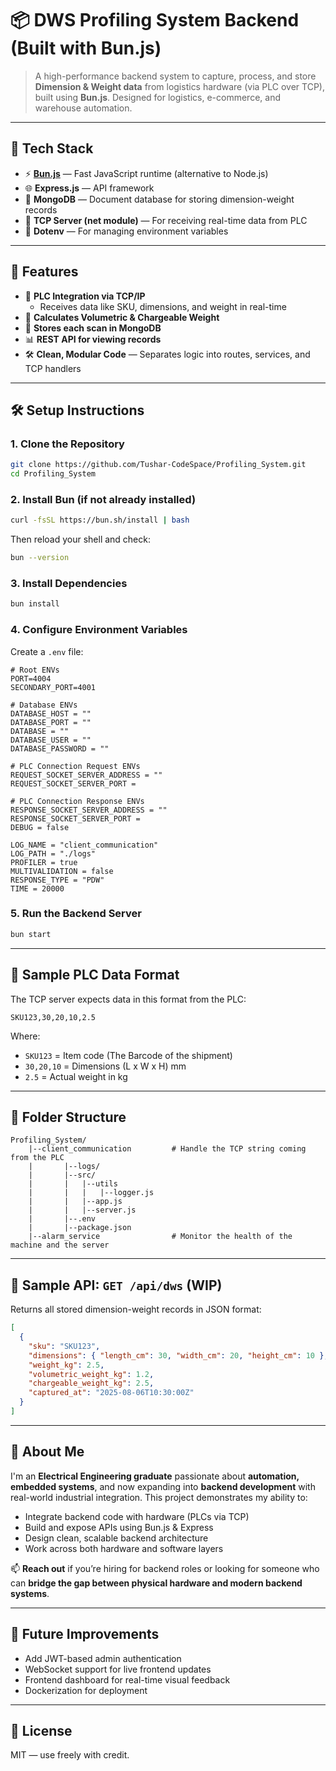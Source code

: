 # 📦 DWS Profiling System Backend (Built with Bun.js)

> A high-performance backend system to capture, process, and store **Dimension & Weight data** from logistics hardware (via PLC over TCP), built using **Bun.js**. Designed for logistics, e-commerce, and warehouse automation.

---

## 🔧 Tech Stack

- ⚡ **[Bun.js](https://bun.sh/)** — Fast JavaScript runtime (alternative to Node.js)
- 🌐 **Express.js** — API framework
- 🧠 **MongoDB** — Document database for storing dimension-weight records
- 🔌 **TCP Server (net module)** — For receiving real-time data from PLC
- 🔐 **Dotenv** — For managing environment variables

---

## 🎯 Features

- 📡 **PLC Integration via TCP/IP**
  - Receives data like SKU, dimensions, and weight in real-time
- 🧮 **Calculates Volumetric & Chargeable Weight**
- 💾 **Stores each scan in MongoDB**
- 📊 **REST API for viewing records**
- 🛠️ **Clean, Modular Code** — Separates logic into routes, services, and TCP handlers

---

## 🛠️ Setup Instructions

### 1. Clone the Repository

```bash
git clone https://github.com/Tushar-CodeSpace/Profiling_System.git
cd Profiling_System
```

### 2. Install Bun (if not already installed)

```bash
curl -fsSL https://bun.sh/install | bash
```

Then reload your shell and check:

```bash
bun --version
```

### 3. Install Dependencies

```bash
bun install
```

### 4. Configure Environment Variables

Create a `.env` file:

```
# Root ENVs
PORT=4004
SECONDARY_PORT=4001

# Database ENVs
DATABASE_HOST = ""
DATABASE_PORT = ""
DATABASE = ""
DATABASE_USER = ""
DATABASE_PASSWORD = ""

# PLC Connection Request ENVs
REQUEST_SOCKET_SERVER_ADDRESS = ""
REQUEST_SOCKET_SERVER_PORT = 

# PLC Connection Response ENVs
RESPONSE_SOCKET_SERVER_ADDRESS = ""
RESPONSE_SOCKET_SERVER_PORT = 
DEBUG = false

LOG_NAME = "client_communication"
LOG_PATH = "./logs"
PROFILER = true
MULTIVALIDATION = false
RESPONSE_TYPE = "PDW"
TIME = 20000
```

### 5. Run the Backend Server

```bash
bun start
```

---

## 🧪 Sample PLC Data Format

The TCP server expects data in this format from the PLC:

```
SKU123,30,20,10,2.5
```

Where:
- `SKU123` = Item code (The Barcode of the shipment)
- `30,20,10` = Dimensions (L x W x H) mm
- `2.5` = Actual weight in kg

---

## 📁 Folder Structure

```
Profiling_System/
    |--client_communication         # Handle the TCP string coming from the PLC
    |       |--logs/
    |       |--src/
    |       |   |--utils
    |       |   |   |--logger.js
    |       |   |--app.js
    |       |   |--server.js
    |       |--.env
    |       |--package.json
    |--alarm_service                # Monitor the health of the machine and the server
```

---

## 📌 Sample API: `GET /api/dws` (WIP)

Returns all stored dimension-weight records in JSON format:

```json
[
  {
    "sku": "SKU123",
    "dimensions": { "length_cm": 30, "width_cm": 20, "height_cm": 10 },
    "weight_kg": 2.5,
    "volumetric_weight_kg": 1.2,
    "chargeable_weight_kg": 2.5,
    "captured_at": "2025-08-06T10:30:00Z"
  }
]
```

---

## 👤 About Me

I'm an **Electrical Engineering graduate** passionate about **automation, embedded systems**, and now expanding into **backend development** with real-world industrial integration. This project demonstrates my ability to:

- Integrate backend code with hardware (PLCs via TCP)
- Build and expose APIs using Bun.js & Express
- Design clean, scalable backend architecture
- Work across both hardware and software layers

📫 **Reach out** if you’re hiring for backend roles or looking for someone who can **bridge the gap between physical hardware and modern backend systems**.

---

## 🧠 Future Improvements

- Add JWT-based admin authentication
- WebSocket support for live frontend updates
- Frontend dashboard for real-time visual feedback
- Dockerization for deployment

---

## 📜 License

MIT — use freely with credit.
